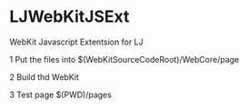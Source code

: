 LJWebKitJSExt
=============

WebKit Javascript Extentsion for LJ

1 Put the files into
  $(WebKitSourceCodeRoot)/WebCore/page
  
2 Build thd WebKit

3 Test page	
  $(PWD)/pages
